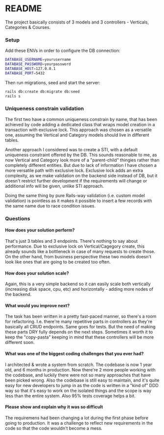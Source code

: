 # README

The project basically consists of 3 models and 3 controllers - Verticals, Categories & Courses.

### Setup

Add these ENVs in order to configure the DB connection:

```sh
DATABASE_USERNAME=yourusername
DATABASE_PASSWORD=yourpassword
DATABASE_HOST=127.0.0.1
DATABASE_PORT=5432
```

Then run migrations, seed and start the server:

```sh
rails db:create db:migrate db:seed
rails s
```

### Uniqueness constrain validation

The first two have a common uniqueness constrain by name, that has been achieved by code adding a dedicated class that wraps model creation in a transaction with exclusive lock. This approach was chosen as a versatile one, assuming the Vertical and Category models should live in different tables.

Another approach I considered was to create a STI, with a default uniqueness constraint offered by the DB. This sounds reasonable to me, as now Vertical and Category look more of a "parent-child" thingies rather than completely different entities. But due to lack of information I have chosen a more versatile path with exclusive lock. Exclusive lock adds an extra complexity, as we make validation on the backend side instead of DB, but it doesn't restrict further development if the requirements will change or additional info will be given, unlike STI approach.

Doing the same thing by pure Rails-way validation (i.e. custom model validation) is pointless as it makes it possible to insert a few records with the same name due to race condition issues.

### Questions

#### How does your solution perform?

That's just 3 tables and 3 endpoints. There's nothing to say about performance. Due to exclusive lock on Vertical/Cagegory create, this already sounds like a bottleneck in case of many requests to create those. On the other hand, from business perspective these two models doesn't look like ones that are going to be created too often.

####  How does your solution scale?

Again, this is a very simple backend so it can easily scale both vertically (increasing disk space, cpu, etc) and horizontally - adding more nodes of the backend.

#### What would you improve next?

The task has been written in a pretty fast-paced manner, so there's a room for refactoring. I.e. there're many repetitive parts in controllers as they're basically all CRUD endpoints. Same goes for tests. But the need of making these parts DRY fully depends on the next steps. Sometimes it worth it to keep the "copy-pasta" keeping in mind that these controllers will be more different soon.

#### What was one of the biggest coding challenges that you ever had?

I architected & wrote a system from scratch. The codebase is now 1 year old, and 6 months in production. Now there're 2 more people working with the codebase, and luckily there were not so many approaches that have been picked wrong. Also the codebase is still easy to maintain, and it's quite easy for new developers to jump in as the code is written in a "kind of" DDD way so that it's easy to work on the isolated things and the scope is way less than the entire system. Also 95% tests coverage helps a bit.

#### Please show and explain why it was so difficult

The requiremens had been changing a lot during the first phase before going to production. It was a challenge to reflect new requirements in the code so that the code wouldn't become a mess.

